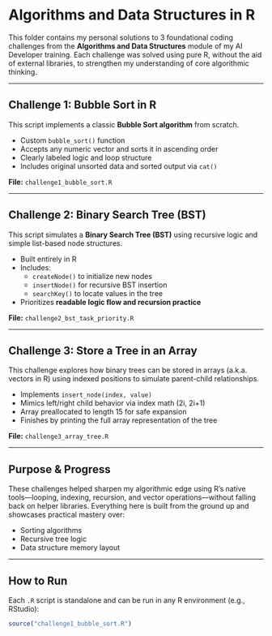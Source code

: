# Algorithms and Data Structures in R

This folder contains my personal solutions to 3 foundational coding challenges from the **Algorithms and Data Structures** module of my AI Developer training. Each challenge was solved using pure R, without the aid of external libraries, to strengthen my understanding of core algorithmic thinking.

---

## Challenge 1: Bubble Sort in R

This script implements a classic **Bubble Sort algorithm** from scratch.

- Custom `bubble_sort()` function
- Accepts any numeric vector and sorts it in ascending order
- Clearly labeled logic and loop structure
- Includes original unsorted data and sorted output via `cat()`

**File:** `challenge1_bubble_sort.R`

---

## Challenge 2: Binary Search Tree (BST)

This script simulates a **Binary Search Tree (BST)** using recursive logic and simple list-based node structures.

- Built entirely in R
- Includes:
  - `createNode()` to initialize new nodes
  - `insertNode()` for recursive BST insertion
  - `searchKey()` to locate values in the tree
- Prioritizes **readable logic flow and recursion practice**

**File:** `challenge2_bst_task_priority.R`

---

## Challenge 3: Store a Tree in an Array

This challenge explores how binary trees can be stored in arrays (a.k.a. vectors in R) using indexed positions to simulate parent-child relationships.

- Implements `insert_node(index, value)`
- Mimics left/right child behavior via index math (2i, 2i+1)
- Array preallocated to length 15 for safe expansion
- Finishes by printing the full array representation of the tree

**File:** `challenge3_array_tree.R`

---

## Purpose & Progress

These challenges helped sharpen my algorithmic edge using R’s native tools—looping, indexing, recursion, and vector operations—without falling back on helper libraries. Everything here is built from the ground up and showcases practical mastery over:

- Sorting algorithms
- Recursive tree logic
- Data structure memory layout

---

## How to Run

Each `.R` script is standalone and can be run in any R environment (e.g., RStudio):

```r
source("challenge1_bubble_sort.R")
